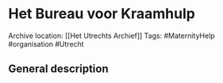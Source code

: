 # Het Bureau voor Kraamhulp
Archive location: [[Het Utrechts Archief]]
Tags: #MaternityHelp #organisation #Utrecht 


## General description